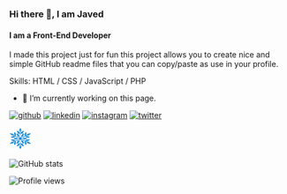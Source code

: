 ### Hi there 👋, I am Javed
#### I am a Front-End Developer

I made this project just for fun this project allows you to create nice and simple GitHub readme files that you can copy/paste as use in your profile.

Skills: HTML / CSS / JavaScript / PHP

- 🔭 I’m currently working on this page. 


[<img src='https://cdn.jsdelivr.net/npm/simple-icons@3.0.1/icons/github.svg' alt='github' height='40'>](https://github.com/skjaved)  [<img src='https://cdn.jsdelivr.net/npm/simple-icons@3.0.1/icons/linkedin.svg' alt='linkedin' height='40'>](https://www.linkedin.com/in/skjaved/)  [<img src='https://cdn.jsdelivr.net/npm/simple-icons@3.0.1/icons/instagram.svg' alt='instagram' height='40'>](https://www.instagram.com/_skjaved/)  [<img src='https://cdn.jsdelivr.net/npm/simple-icons@3.0.1/icons/twitter.svg' alt='twitter' height='40'>](https://twitter.com/_skjaved)  

<a href='https://archiveprogram.github.com/'><img src='https://raw.githubusercontent.com/acervenky/animated-github-badges/master/assets/acbadge.gif' width='40' height='40'></a> 

![GitHub stats](https://github-readme-stats.vercel.app/api?username=skjaved&show_icons=true)  

![Profile views](https://gpvc.arturio.dev/skjaved)  
